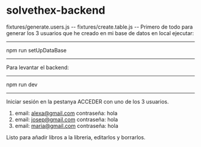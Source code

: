 # solvethex-backend

fixtures/generate.users.js --
fixtures/create.table.js --
Primero de todo para generar los 3 usuarios que he creado en mi base de datos en local ejecutar:
_____________________
npm run setUpDataBase
_____________________
Para levantar el backend:
_____________________
npm run dev
_____________________

Iniciar sesión en la pestanya ACCEDER con uno de los 3 usuarios.
1. email: alexa@gmail.com
   contraseña: hola
1. email: josep@gmail.com
   contraseña: hola
1. email: maria@gmail.com
   contraseña: hola
   

Listo para añadir libros a la libreria, editarlos y borrarlos.
